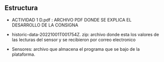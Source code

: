 
## Estructura 

+ ACTIVIDAD 1 D.pdf  :  ARCHIVO PDF DONDE SE EXPLICA EL DESARROLLO DE LA CONSIGNA

+ historic-data-20221001T001754Z. zip: archivo donde esta los valores de las lecturas del sensor y se recibieron por correo electronico

+ Sensores: archivo que almacena el programa que se bajo de la plataforma.







